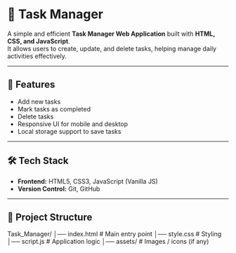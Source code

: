 # 📝 Task Manager

A simple and efficient **Task Manager Web Application** built with **HTML, CSS, and JavaScript**.  
It allows users to create, update, and delete tasks, helping manage daily activities effectively.

---

## 🚀 Features
- Add new tasks
- Mark tasks as completed
- Delete tasks
- Responsive UI for mobile and desktop
- Local storage support to save tasks

---

## 🛠️ Tech Stack
- **Frontend:** HTML5, CSS3, JavaScript (Vanilla JS)
- **Version Control:** Git, GitHub

---

## 📂 Project Structure
Task_Manager/
│── index.html # Main entry point
│── style.css # Styling
│── script.js # Application logic
│── assets/ # Images / icons (if any)